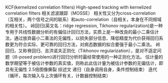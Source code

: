 KCF(kernelized correlation filters)
High-speed tracking with kernelized correlation filters
相关滤波跟踪（MOSSE）
相关性又分为cross-correlation（互相关，两个信号之间的联系）和auto-correlation（自相关，本身在不同频域的相关性）。
岭回归(英文名：ridge regression, Tikhonov regularization)是一种专用于共线性数据分析的有偏估计回归方法，实质上是一种改良的最小二乘估计法，通过放弃最小二乘法的无偏性，以损失部分信息、降低精度为代价获得回归系数更为符合实际、更可靠的回归方法，对病态数据的拟合要强于最小二乘法。
岭回归，又称脊回归、吉洪诺夫正则化（Tikhonov regularization），是对不适定问题（ill-posed problem)进行回归分析时最经常使用的一种正则化方法。
估计量的数学期望等于被估计参数的真实值，则称此此估计量为被估计参数的无偏估计，即具有无偏性
2.5倍图像撕裂
综述文
递归（自身调用自身，条件控制结束）
迭代（循环，每次输入与上次循环有关，计数器控制结束）


